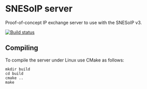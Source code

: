 # SNESoIP server

Proof-of-concept IP exchange server to use with the SNESoIP v3.

[![Build status](https://ci.appveyor.com/api/projects/status/rdablcrv5xikp55r?svg=true)](https://ci.appveyor.com/project/mupfelofen-de/snesoip)

## Compiling

To compile the server under Linux use CMake as follows:
```
mkdir build
cd build
cmake ..
make
```
